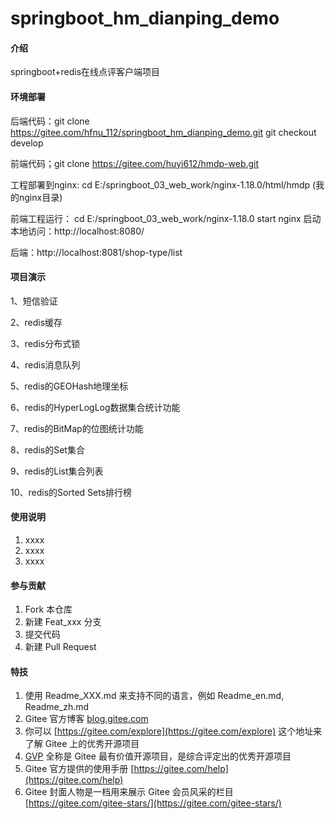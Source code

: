 # springboot_hm_dianping_demo

#### 介绍
springboot+redis在线点评客户端项目

#### 环境部署
后端代码：git clone https://gitee.com/hfnu_112/springboot_hm_dianping_demo.git
          git checkout develop

前端代码；git clone https://gitee.com/huyi612/hmdp-web.git

工程部署到nginx: cd E:/springboot_03_web_work/nginx-1.18.0/html/hmdp  (我的nginx目录)

前端工程运行：
cd E:/springboot_03_web_work/nginx-1.18.0
start nginx  启动
本地访问：http://localhost:8080/

后端：http://localhost:8081/shop-type/list


#### 项目演示

1、短信验证
    
2、redis缓存

3、redis分布式锁

4、redis消息队列

5、redis的GEOHash地理坐标

6、redis的HyperLogLog数据集合统计功能

7、redis的BitMap的位图统计功能

8、redis的Set集合

9、redis的List集合列表

10、redis的Sorted Sets排行榜


#### 使用说明

1.  xxxx
2.  xxxx
3.  xxxx

#### 参与贡献

1.  Fork 本仓库
2.  新建 Feat_xxx 分支
3.  提交代码
4.  新建 Pull Request


#### 特技

1.  使用 Readme\_XXX.md 来支持不同的语言，例如 Readme\_en.md, Readme\_zh.md
2.  Gitee 官方博客 [blog.gitee.com](https://blog.gitee.com)
3.  你可以 [https://gitee.com/explore](https://gitee.com/explore) 这个地址来了解 Gitee 上的优秀开源项目
4.  [GVP](https://gitee.com/gvp) 全称是 Gitee 最有价值开源项目，是综合评定出的优秀开源项目
5.  Gitee 官方提供的使用手册 [https://gitee.com/help](https://gitee.com/help)
6.  Gitee 封面人物是一档用来展示 Gitee 会员风采的栏目 [https://gitee.com/gitee-stars/](https://gitee.com/gitee-stars/)
